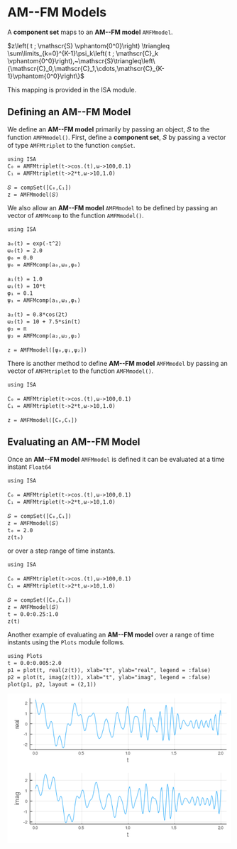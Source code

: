 # AM--FM Models
A **component set**  maps to an **AM--FM model** `AMFMmodel`.

$z\left( t ; \mathscr{S} \vphantom{0^0}\right)  \triangleq \sum\limits_{k=0}^{K-1}\psi_k\left( t ; \mathscr{C}_k \vphantom{0^0}\right),~\mathscr{S}\triangleq\left\{\mathscr{C}_0,\mathscr{C}_1,\cdots,\mathscr{C}_{K-1}\vphantom{0^0}\right\}$

This mapping is provided in the ISA module.

## Defining an AM--FM Model
We define an **AM--FM model** primarily by passing an object, 𝑆 to the
function `AMFMmodel()`. First, define a **component set**, 𝑆 by passing a
vector of type `AMFMtriplet` to the function `compSet`.

```@example
using ISA
C₀ = AMFMtriplet(t->cos.(t),ω->100,0.1)
C₁ = AMFMtriplet(t->2*t,ω->10,1.0)

𝑆 = compSet([C₀,C₁])
z = AMFMmodel(𝑆)
```

We also allow an **AM--FM model** `AMFMmodel` to be defined by passing an
vector of `AMFMcomp` to the function `AMFMmodel()`.

```@example
using ISA

a₀(t) = exp(-t^2)
ω₀(t) = 2.0
φ₀ = 0.0
ψ₀ = AMFMcomp(a₀,ω₀,φ₀)

a₁(t) = 1.0
ω₁(t) = 10*t
φ₁ = 0.1
ψ₁ = AMFMcomp(a₁,ω₁,φ₁)

a₂(t) = 0.8*cos(2t)
ω₂(t) = 10 + 7.5*sin(t)
φ₂ = π
ψ₂ = AMFMcomp(a₂,ω₂,φ₂)

z = AMFMmodel([ψ₀,ψ₁,ψ₂])
```
There is another method to define **AM--FM model** `AMFMmodel` by passing an
vector of `AMFMtriplet` to the function `AMFMmodel()`.

```@example
using ISA

C₀ = AMFMtriplet(t->cos.(t),ω->100,0.1)
C₁ = AMFMtriplet(t->2*t,ω->10,1.0)

z = AMFMmodel([C₀,C₁])

```

## Evaluating an AM--FM Model
Once an  **AM--FM model** `AMFMmodel` is defined it can be evaluated at a time instant `Float64`

```@example
using ISA

C₀ = AMFMtriplet(t->cos.(t),ω->100,0.1)
C₁ = AMFMtriplet(t->2*t,ω->10,1.0)

𝑆 = compSet([C₀,C₁])
z = AMFMmodel(𝑆)
t₀ = 2.0
z(t₀)

```
or over a step range of time instants.

```@example
using ISA

C₀ = AMFMtriplet(t->cos.(t),ω->100,0.1)
C₁ = AMFMtriplet(t->2*t,ω->10,1.0)

𝑆 = compSet([C₀,C₁])
z = AMFMmodel(𝑆)
t = 0.0:0.25:1.0
z(t)

```

Another example of evaluating an **AM--FM model** over a range of time instants using the `Plots` module follows.
```
using Plots
t = 0.0:0.005:2.0
p1 = plot(t, real(z(t)), xlab="t", ylab="real", legend = :false)
p2 = plot(t, imag(z(t)), xlab="t", ylab="imag", legend = :false)
plot(p1, p2, layout = (2,1))
```
[![](https://raw.githubusercontent.com/ssandova/ISAdocs/master/images/ModelEval.png)](https://raw.githubusercontent.com/ssandova/ISAdocs/master/images/ModelEval.png)
